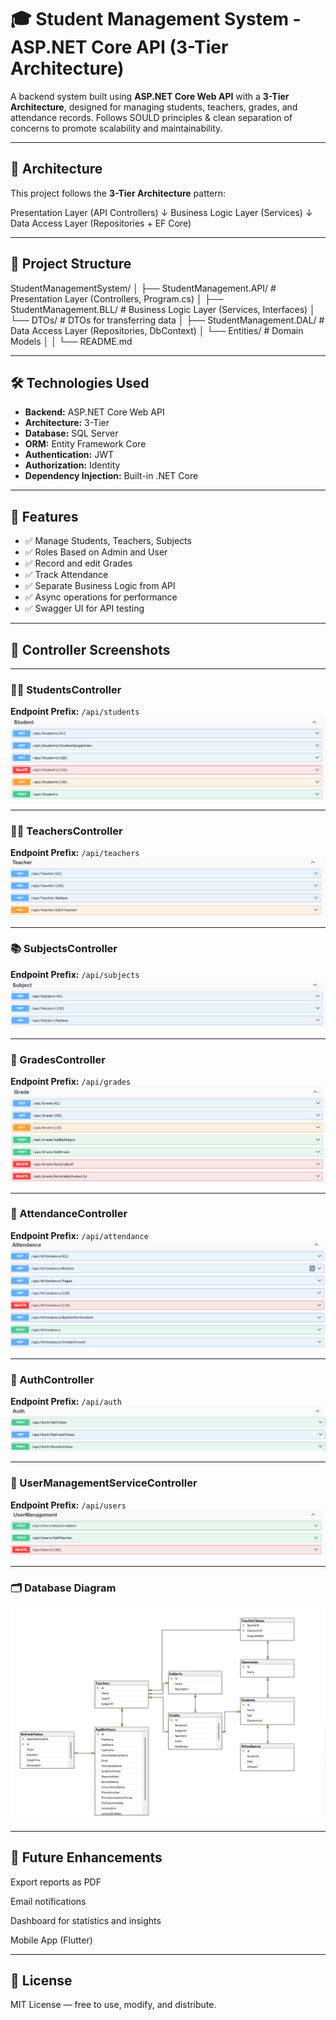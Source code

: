 # 🎓 Student Management System - ASP.NET Core API (3-Tier Architecture)

A backend system built using **ASP.NET Core Web API** with a **3-Tier Architecture**, designed for managing students, teachers, grades, and attendance records. Follows SOULD principles & clean separation of concerns to promote scalability and maintainability.

---

## 🧱 Architecture

This project follows the **3-Tier Architecture** pattern:

Presentation Layer (API Controllers)
↓
Business Logic Layer (Services)
↓
Data Access Layer (Repositories + EF Core)


---

## 📁 Project Structure

StudentManagementSystem/
│
├── StudentManagement.API/ # Presentation Layer (Controllers, Program.cs)
│
├── StudentManagement.BLL/ # Business Logic Layer (Services, Interfaces)
│ └── DTOs/ # DTOs for transferring data
│
├── StudentManagement.DAL/ # Data Access Layer (Repositories, DbContext)
│ └── Entities/ # Domain Models
│
│
└── README.md




---

## 🛠️ Technologies Used

- **Backend:** ASP.NET Core Web API  
- **Architecture:** 3-Tier  
- **Database:** SQL Server  
- **ORM:** Entity Framework Core  
- **Authentication:**  JWT
-  **Authorization:**  Identity  
- **Dependency Injection:** Built-in .NET Core  

---

## 📌 Features

- ✅ Manage Students, Teachers, Subjects
- ✅ Roles Based on Admin and User
- ✅ Record and edit Grades
- ✅ Track Attendance
- ✅ Separate Business Logic from API
- ✅ Async operations for performance
- ✅ Swagger UI for API testing

---



## 📸 Controller Screenshots

---

### 👨‍🎓 StudentsController  
**Endpoint Prefix:** `/api/students`  
![StudentsController](screenshots/students-controller.png)

---

### 👩‍🏫 TeachersController  
**Endpoint Prefix:** `/api/teachers`  
![TeacherController](screenshots/teacher-controller.png)

---

### 📚 SubjectsController  
**Endpoint Prefix:** `/api/subjects`  
![SubjectController](screenshots/subject-controller.png)

---

### 📝 GradesController  
**Endpoint Prefix:** `/api/grades`  
![GradeController](screenshots/grade-controller.png)

---

### 📅 AttendanceController  
**Endpoint Prefix:** `/api/attendance`  
![AttendanceController](screenshots/attendance-controller.png)

---

### 🔐 AuthController  
**Endpoint Prefix:** `/api/auth`  
![AuthController](screenshots/auth-controller.png)

---

### 👥 UserManagementServiceController  
**Endpoint Prefix:** `/api/users`  
![UserManagementServiceController](screenshots/user-management-controller.png)

---

### 🗂️ Database Diagram  
![Database Diagram](screenshots/database-diagram.png)




---



## 📌 Future Enhancements

Export reports as PDF

Email notifications

Dashboard for statistics and insights

Mobile App (Flutter)


---



## 📄 License
MIT License — free to use, modify, and distribute.
